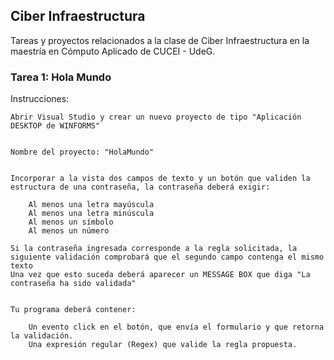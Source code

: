 ## Ciber Infraestructura
Tareas y proyectos relacionados a la clase de Ciber Infraestructura en la maestría en Cómputo Aplicado de CUCEI - UdeG.


### Tarea 1: Hola Mundo

Instrucciones:
```
Abrir Visual Studio y crear un nuevo proyecto de tipo "Aplicación DESKTOP de WINFORMS"


Nombre del proyecto: "HolaMundo"


Incorporar a la vista dos campos de texto y un botón que validen la estructura de una contraseña, la contraseña deberá exigir:

    Al menos una letra mayúscula
    Al menos una letra minúscula
    Al menos un símbolo
    Al menos un número

Si la contraseña ingresada corresponde a la regla solicitada, la siguiente validación comprobará que el segundo campo contenga el mismo texto
Una vez que esto suceda deberá aparecer un MESSAGE BOX que diga "La contraseña ha sido validada"


Tu programa deberá contener:

    Un evento click en el botón, que envía el formulario y que retorna la validación.
    Una expresión regular (Regex) que valide la regla propuesta.
```